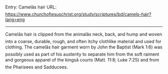 Entry: Camelâs hair
URL: https://www.churchofjesuschrist.org/study/scriptures/bd/camels-hair?lang=eng

---

Camelâs hair is clipped from the animalâs neck, back, and hump and woven into a coarse, durable, rough, and often itchy clothlike material and used for clothing. The camelâs hair garment worn by John the Baptist (Mark 1:6) was possibly used as part of his austerity to separate him from the soft raiment and gorgeous apparel of the kingsâ courts (Matt. 11:8; Luke 7:25) and from the Pharisees and Sadducees.
